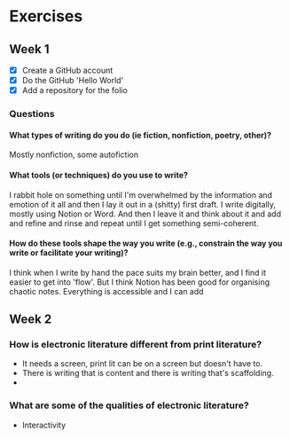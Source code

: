# Exercises

## Week 1

- [x] Create a GitHub account
- [x] Do the GitHub 'Hello World'
- [x] Add a repository for the folio

### Questions

#### What types of writing do you do (ie fiction, nonfiction, poetry, other)?
Mostly nonfiction, some autofiction

#### What tools (or techniques) do you use to write?
I rabbit hole on something until I'm overwhelmed by the information and emotion of it all and then I lay it out in a (shitty) first draft. I write digitally, mostly using Notion or Word. And then I leave it and think about it and add and refine and rinse and repeat until I get something semi-coherent.

#### How do these tools shape the way you write (e.g., constrain the way you write or facilitate your writing)?
I think when I write by hand the pace suits my brain better, and I find it easier to get into 'flow'. But I think Notion has been good for organising chaotic notes. Everything is accessible and I can add



## Week 2

### How is electronic literature different from print literature?
- It needs a screen, print lit can be on a screen but doesn't have to. 
- There is writing that is content and there is writing that's scaffolding. 
- 
### What are some of the qualities of electronic literature?
- Interactivity
